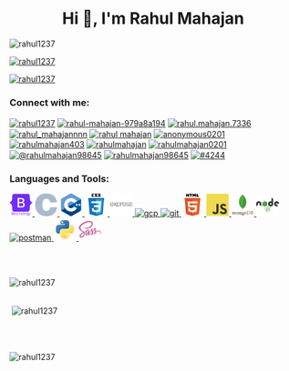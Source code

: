 <h1 align="center">Hi 👋, I'm Rahul Mahajan</h1>
<p align="left"> <img src="https://komarev.com/ghpvc/?username=rahul1237&label=Profile%20views&color=0e75b6&style=flat" alt="rahul1237" /> </p>

<p align="left"> <a href="https://github.com/ryo-ma/github-profile-trophy"><img src="https://github-profile-trophy.vercel.app/?username=rahul1237" alt="rahul1237" /></a> </p>

<p align="left"> <a href="https://twitter.com/rahul1237" target="blank"><img src="https://img.shields.io/twitter/follow/rahul1237?logo=twitter&style=for-the-badge" alt="rahul1237" /></a> </p>

<h3 align="left">Connect with me:</h3>
<p align="left">
<a href="https://twitter.com/rahul1237" target="blank"><img align="center" src="https://cdn.jsdelivr.net/npm/simple-icons@3.0.1/icons/twitter.svg" alt="rahul1237" height="30" width="40" /></a>
<a href="https://linkedin.com/in/rahul-mahajan-979a8a194" target="blank"><img align="center" src="https://cdn.jsdelivr.net/npm/simple-icons@3.0.1/icons/linkedin.svg" alt="rahul-mahajan-979a8a194" height="30" width="40" /></a>
<a href="https://fb.com/rahul.mahajan.7336" target="blank"><img align="center" src="https://cdn.jsdelivr.net/npm/simple-icons@3.0.1/icons/facebook.svg" alt="rahul.mahajan.7336" height="30" width="40" /></a>
<a href="https://instagram.com/rahul_mahajannnn" target="blank"><img align="center" src="https://cdn.jsdelivr.net/npm/simple-icons@3.0.1/icons/instagram.svg" alt="rahul_mahajannnn" height="30" width="40" /></a>
<a href="https://www.youtube.com/c/rahul mahajan" target="blank"><img align="center" src="https://cdn.jsdelivr.net/npm/simple-icons@3.0.1/icons/youtube.svg" alt="rahul mahajan" height="30" width="40" /></a>
<a href="https://www.codechef.com/users/anonymous0201" target="blank"><img align="center" src="https://cdn.jsdelivr.net/npm/simple-icons@3.1.0/icons/codechef.svg" alt="anonymous0201" height="30" width="40" /></a>
<a href="https://www.hackerrank.com/rahulmahajan403" target="blank"><img align="center" src="https://cdn.jsdelivr.net/npm/simple-icons@3.0.1/icons/hackerrank.svg" alt="rahulmahajan403" height="30" width="40" /></a>
<a href="https://codeforces.com/profile/rahulmahajan" target="blank"><img align="center" src="https://cdn.jsdelivr.net/npm/simple-icons@3.0.1/icons/codeforces.svg" alt="rahulmahajan" height="30" width="40" /></a>
<a href="https://www.leetcode.com/rahulmahajan0201" target="blank"><img align="center" src="https://cdn.jsdelivr.net/npm/simple-icons@3.0.1/icons/leetcode.svg" alt="rahulmahajan0201" height="30" width="40" /></a>
<a href="https://www.hackerearth.com/@rahulmahajan98645" target="blank"><img align="center" src="https://cdn.jsdelivr.net/npm/simple-icons@3.0.1/icons/hackerearth.svg" alt="@rahulmahajan98645" height="30" width="40" /></a>
<a href="https://auth.geeksforgeeks.org/user/rahulmahajan98645" target="blank"><img align="center" src="https://cdn.jsdelivr.net/npm/simple-icons@3.0.1/icons/geeksforgeeks.svg" alt="rahulmahajan98645" height="30" width="40" /></a>
<a href="https://discord.gg/#4244" target="blank"><img align="center" src="https://cdn.jsdelivr.net/npm/simple-icons@3.0.1/icons/discord.svg" alt="#4244" height="30" width="40" /></a>
</p>

<h3 align="left">Languages and Tools:</h3>
<p align="left"> <a href="https://getbootstrap.com" target="_blank"> <img src="https://raw.githubusercontent.com/devicons/devicon/master/icons/bootstrap/bootstrap-plain-wordmark.svg" alt="bootstrap" width="40" height="40"/> </a> <a href="https://www.cprogramming.com/" target="_blank"> <img src="https://raw.githubusercontent.com/devicons/devicon/master/icons/c/c-original.svg" alt="c" width="40" height="40"/> </a> <a href="https://www.w3schools.com/cpp/" target="_blank"> <img src="https://raw.githubusercontent.com/devicons/devicon/master/icons/cplusplus/cplusplus-original.svg" alt="cplusplus" width="40" height="40"/> </a> <a href="https://www.w3schools.com/css/" target="_blank"> <img src="https://raw.githubusercontent.com/devicons/devicon/master/icons/css3/css3-original-wordmark.svg" alt="css3" width="40" height="40"/> </a> <a href="https://expressjs.com" target="_blank"> <img src="https://raw.githubusercontent.com/devicons/devicon/master/icons/express/express-original-wordmark.svg" alt="express" width="40" height="40"/> </a> <a href="https://cloud.google.com" target="_blank"> <img src="https://www.vectorlogo.zone/logos/google_cloud/google_cloud-icon.svg" alt="gcp" width="40" height="40"/> </a> <a href="https://git-scm.com/" target="_blank"> <img src="https://www.vectorlogo.zone/logos/git-scm/git-scm-icon.svg" alt="git" width="40" height="40"/> </a> <a href="https://www.w3.org/html/" target="_blank"> <img src="https://raw.githubusercontent.com/devicons/devicon/master/icons/html5/html5-original-wordmark.svg" alt="html5" width="40" height="40"/> </a> <a href="https://developer.mozilla.org/en-US/docs/Web/JavaScript" target="_blank"> <img src="https://raw.githubusercontent.com/devicons/devicon/master/icons/javascript/javascript-original.svg" alt="javascript" width="40" height="40"/> </a> <a href="https://www.mongodb.com/" target="_blank"> <img src="https://raw.githubusercontent.com/devicons/devicon/master/icons/mongodb/mongodb-original-wordmark.svg" alt="mongodb" width="40" height="40"/> </a> <a href="https://nodejs.org" target="_blank"> <img src="https://raw.githubusercontent.com/devicons/devicon/master/icons/nodejs/nodejs-original-wordmark.svg" alt="nodejs" width="40" height="40"/> </a> <a href="https://postman.com" target="_blank"> <img src="https://www.vectorlogo.zone/logos/getpostman/getpostman-icon.svg" alt="postman" width="40" height="40"/> </a> <a href="https://www.python.org" target="_blank"> <img src="https://raw.githubusercontent.com/devicons/devicon/master/icons/python/python-original.svg" alt="python" width="40" height="40"/> </a> <a href="https://sass-lang.com" target="_blank"> <img src="https://raw.githubusercontent.com/devicons/devicon/master/icons/sass/sass-original.svg" alt="sass" width="40" height="40"/> </a> </p>
<br><br>
<p><img align="left" src="https://github-readme-stats.vercel.app/api/top-langs?username=rahul1237&show_icons=true&locale=en&layout=compact" alt="rahul1237" /></p>
<br><br>
<p>&nbsp;<img align="center" src="https://github-readme-stats.vercel.app/api?username=rahul1237&show_icons=true&locale=en" alt="rahul1237" /></p>
<br><br>
<p><img align="center" src="https://github-readme-streak-stats.herokuapp.com/?user=rahul1237&" alt="rahul1237" /></p>




